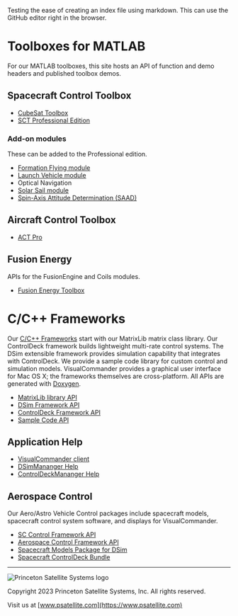 Testing the ease of creating an index file using markdown. This can use the GitHub editor right in the browser.

# Toolboxes for MATLAB

For our MATLAB toolboxes, this site hosts an API of function and demo headers and published toolbox demos.

## Spacecraft Control Toolbox

* [CubeSat Toolbox](../CubeSat/index.html)
* [SCT Professional Edition](../SCTPro/index.html)

### Add-on modules
These can be added to the Professional edition.
* [Formation Flying module](../FormationFlying/)
* [Launch Vehicle module](../LaunchVehicle/)
* Optical Navigation
* [Solar Sail module](../SolarSail)
* [Spin-Axis Attitude Determination (SAAD)](../SAAD/)

## Aircraft Control Toolbox

* [ACT Pro](../ACTPro/)

## Fusion Energy
APIs for the FusionEngine and Coils modules.

* [Fusion Energy Toolbox](../FusionEnergy/FusionModules)

# C/C++ Frameworks

Our [C/C++ Frameworks](https://www.psatellite.com/products/simulation-framework/) start with our MatrixLib matrix class library. Our ControlDeck framework builds lightweight multi-rate control systems. The DSim extensible framework provides simulation capability that integrates with ControlDeck. We provide a sample code library for custom control and simulation models. VisualCommander provides a graphical user interface for Mac OS X; the frameworks themselves are cross-platform. All APIs are generated with [Doxygen](https://www.doxygen.nl/).

* [MatrixLib library API](../SimulationFramework/matrixlib/index.html)
* [DSim Framework API](../SimulationFramework/DSim/index.html)
* [ControlDeck Framework API](../SimulationFramework/ControlDeck/index.html)
* [Sample Code API](../SimulationFramework/ExampleCode/index.html)

## Application Help

* [VisualCommander client](../SimulationFramework/VCHelp)
* [DSimMananger Help](../SimulationFramework/DSimManangerHelp/)
* [ControlDeckMananger Help](../SimulationFramework/ControlDeckManangerHelp/)

## Aerospace Control

Our Aero/Astro Vehicle Control packages include spacecraft models, spacecraft control system software, and displays for VisualCommander.

* [SC Control Framework API](../SimulationFramework/sccontrol)
* [Aerospace Control Framework API](../SimulationFramework/aero)
* [Spacecraft Models Package for DSim](../SimulationFramework/SpacecraftModels/)
* [Spacecraft ControlDeck Bundle](../SimulationFramework/SpacecraftFSW/)

---

![Princeton Satellite Systems logo](https://www.psatellite.com/wp-content/uploads/2022/08/PSSLogo.jpg)

Copyright 2023 Princeton Satellite Systems, Inc. All rights reserved.

Visit us at [www.psatellite.com](https://www.psatellite.com)
